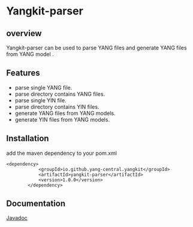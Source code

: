 # Yangkit-parser
## overview
Yangkit-parser can be used to parse YANG files and generate YANG files from YANG model .

## Features
* parse single YANG file.
* parse directory contains YANG files.
* parse single YIN file.
* parse directory contains YIN files.
* generate YANG files from YANG models.
* generate YIN files from YANG models.


## Installation
add the maven dependency to your pom.xml
```
<dependency>
            <groupId>io.github.yang-central.yangkit</groupId>
            <artifactId>yangkit-parser</artifactId>
            <version>1.0.0</version>
        </dependency>
```
        
## Documentation
[Javadoc](apidocs/index.html)